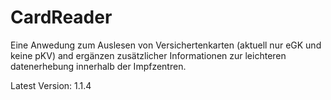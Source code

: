 # CardReader

Eine Anwedung zum Auslesen von Versichertenkarten (aktuell nur eGK und keine pKV) and ergänzen zusätzlicher Informationen zur leichteren datenerhebung innerhalb der Impfzentren.

Latest Version: 1.1.4
